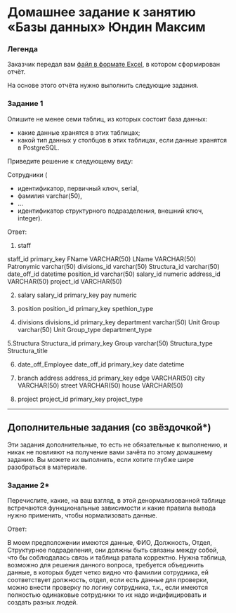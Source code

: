 # Домашнее задание к занятию «Базы данных» Юндин Максим


### Легенда

Заказчик передал вам [файл в формате Excel](https://github.com/netology-code/sdb-homeworks/blob/main/resources/hw-12-1.xlsx), в котором сформирован отчёт. 

На основе этого отчёта нужно выполнить следующие задания.

### Задание 1

Опишите не менее семи таблиц, из которых состоит база данных:

- какие данные хранятся в этих таблицах;
- какой тип данных у столбцов в этих таблицах, если данные хранятся в PostgreSQL.

Приведите решение к следующему виду:

Сотрудники (

- идентификатор, первичный ключ, serial,
- фамилия varchar(50),
- ...
- идентификатор структурного подразделения, внешний ключ, integer).

Ответ: 
1. staff 

staff_id primary_key
FName VARCHAR(50) 
LName VARCHAR(50) 
Patronymic varchar(50)
divisions_id varchar(50)
Structura_id varchar(50)
date_off_id datetime
position_id varchar(50)
salary_id numeric
address_id VARCHAR(50)
project_id VARCHAR(50)



2. salary 
salary_id primary_key
pay numeric



3. position 
position_id primary_key
spethion_type

4. divisions 
divisions_id primary_key
department varchar(50)
Unit Group varchar(50)
Unit Group_type
department_type


5.Structura 
Structura_id primary_key
Group varchar(50)
Structura_type
Structura_title



6. date_off_Employee 
date_off_id primary_key
date datetime


7. branch address 
address_id primary_key
edge VARCHAR(50)
city VARCHAR(50)
street VARCHAR(50)
house VARCHAR(50)

8. project 
project_id primary_key
project_type


---

## Дополнительные задания (со звёздочкой*)
Эти задания дополнительные, то есть не обязательные к выполнению, и никак не повлияют на получение вами зачёта по этому домашнему заданию. Вы можете их выполнить, если хотите глубже шире разобраться в материале.


### Задание 2*

Перечислите, какие, на ваш взгляд, в этой денормализованной таблице встречаются функциональные зависимости и какие правила вывода нужно применить, чтобы нормализовать данные.

Ответ: 

В моем предположении имеются данные, ФИО, Должность, Отдел, Структурное подраделения, они должны быть связаны между собой, что бы соблюдалась связь и таблица ратала корректно. 
Нужна таблица, возможно для решения данного вопроса, требуется объединить данные, в которых будет четко видно что фамилии сотрудника, ей соответствует должность, отдел, если есть данные для проверки, можно внести проверку по логину сотрудника, т.к., если имеются полностью одинаковые сотрудники то их надо индифицировать и создать разных людей. 

